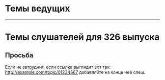 # Темы ведущих

---
# Темы слушателей для 326 выпуска
## Просьба
Если не затруднит, если ссылка выглидит вот так: http://example.com/topic/01234567 добавляйте на конце неё слеш.
